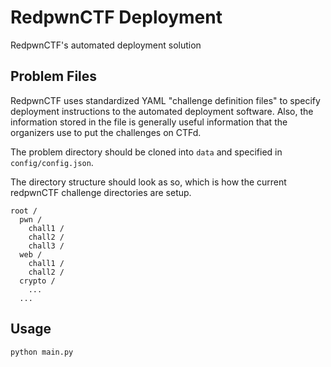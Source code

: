# RedpwnCTF Deployment

RedpwnCTF's automated deployment solution

## Problem Files

RedpwnCTF uses standardized YAML "challenge definition files" to specify deployment instructions to the automated deployment software. Also, the information stored in the file is generally useful information that the organizers use to put the challenges on CTFd.

The problem directory should be cloned into `data` and specified in `config/config.json`. 

The directory structure should look as so, which is how the current redpwnCTF challenge directories are setup.

```
root /
  pwn /
    chall1 / 
    chall2 /
    chall3 /
  web /
    chall1 /
    chall2 /
  crypto /
    ...
  ...
```

## Usage

```
python main.py
```
